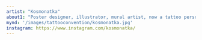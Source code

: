 ```yaml
---
artist: "Kosmonatka"
about1: "Poster designer, illustrator, mural artist, now a tattoo person. Channeling restless spirit into linear drawings. Style: linework."
mynd: '/images/tattooconvention/kosmonatka.jpg'
instagram: https://www.instagram.com/kosmonatka/
---
```

